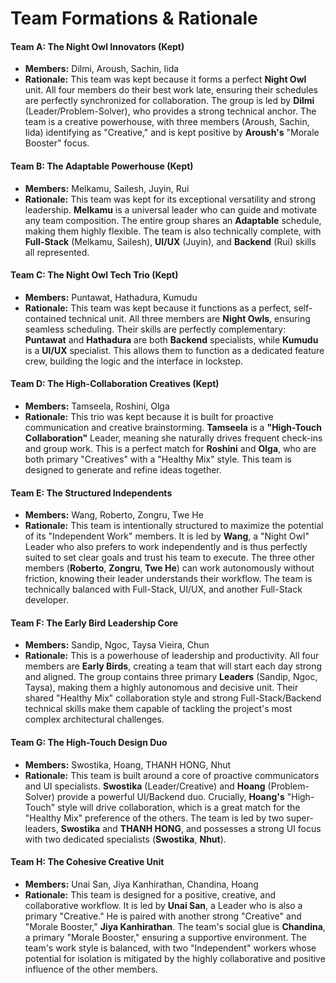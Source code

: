# **Team Formations & Rationale**


#### **Team A: The Night Owl Innovators (Kept)**
*   **Members:** Dilmi, Aroush, Sachin, Iida
*   **Rationale:** This team was kept because it forms a perfect **Night Owl** unit. All four members do their best work late, ensuring their schedules are perfectly synchronized for collaboration. The group is led by **Dilmi** (Leader/Problem-Solver), who provides a strong technical anchor. The team is a creative powerhouse, with three members (Aroush, Sachin, Iida) identifying as "Creative," and is kept positive by **Aroush's** "Morale Booster" focus.

#### **Team B: The Adaptable Powerhouse (Kept)**
*   **Members:** Melkamu, Sailesh, Juyin, Rui
*   **Rationale:** This team was kept for its exceptional versatility and strong leadership. **Melkamu** is a universal leader who can guide and motivate any team composition. The entire group shares an **Adaptable** schedule, making them highly flexible. The team is also technically complete, with **Full-Stack** (Melkamu, Sailesh), **UI/UX** (Juyin), and **Backend** (Rui) skills all represented.

#### **Team C: The Night Owl Tech Trio (Kept)**
*   **Members:** Puntawat, Hathadura, Kumudu
*   **Rationale:** This team was kept because it functions as a perfect, self-contained technical unit. All three members are **Night Owls**, ensuring seamless scheduling. Their skills are perfectly complementary: **Puntawat** and **Hathadura** are both **Backend** specialists, while **Kumudu** is a **UI/UX** specialist. This allows them to function as a dedicated feature crew, building the logic and the interface in lockstep.

#### **Team D: The High-Collaboration Creatives (Kept)**
*   **Members:** Tamseela, Roshini, Olga
*   **Rationale:** This trio was kept because it is built for proactive communication and creative brainstorming. **Tamseela** is a **"High-Touch Collaboration"** Leader, meaning she naturally drives frequent check-ins and group work. This is a perfect match for **Roshini** and **Olga**, who are both primary "Creatives" with a "Healthy Mix" style. This team is designed to generate and refine ideas together.

#### **Team E: The Structured Independents**
*   **Members:** Wang, Roberto, Zongru, Twe He
*   **Rationale:** This team is intentionally structured to maximize the potential of its "Independent Work" members. It is led by **Wang**, a "Night Owl" Leader who also prefers to work independently and is thus perfectly suited to set clear goals and trust his team to execute. The three other members (**Roberto**, **Zongru**, **Twe He**) can work autonomously without friction, knowing their leader understands their workflow. The team is technically balanced with Full-Stack, UI/UX, and another Full-Stack developer.

#### **Team F: The Early Bird Leadership Core**
*   **Members:** Sandip, Ngoc, Taysa Vieira, Chun
*   **Rationale:** This is a powerhouse of leadership and productivity. All four members are **Early Birds**, creating a team that will start each day strong and aligned. The group contains three primary **Leaders** (Sandip, Ngoc, Taysa), making them a highly autonomous and decisive unit. Their shared "Healthy Mix" collaboration style and strong Full-Stack/Backend technical skills make them capable of tackling the project's most complex architectural challenges.

#### **Team G: The High-Touch Design Duo**
*   **Members:** Swostika, Hoang, THANH HONG, Nhut
*   **Rationale:** This team is built around a core of proactive communicators and UI specialists. **Swostika** (Leader/Creative) and **Hoang** (Problem-Solver) provide a powerful UI/Backend duo. Crucially, **Hoang's** "High-Touch" style will drive collaboration, which is a great match for the "Healthy Mix" preference of the others. The team is led by two super-leaders, **Swostika** and **THANH HONG**, and possesses a strong UI focus with two dedicated specialists (**Swostika**, **Nhut**).

#### **Team H: The Cohesive Creative Unit**
*   **Members:** Unai San, Jiya Kanhirathan, Chandina, Hoang
*   **Rationale:** This team is designed for a positive, creative, and collaborative workflow. It is led by **Unai San**, a Leader who is also a primary "Creative." He is paired with another strong "Creative" and "Morale Booster," **Jiya Kanhirathan**. The team's social glue is **Chandina**, a primary "Morale Booster," ensuring a supportive environment. The team's work style is balanced, with two "Independent" workers whose potential for isolation is mitigated by the highly collaborative and positive influence of the other members.


<!-- 

--------
## Morning
----------

#### **Team A: The High-Collaboration Core**
*   **Members:** Tamseela, Hoang, Roshini, Olga
*   **Rationale:** This team is built around a powerful and rare foundation: a shared preference for a **High-Touch Collaboration** style from its core members.
    *   **Leadership & Workflow:** **Tamseela** (Leader/Creative) and **Hoang** (Problem-Solver) both chose "High-Touch," meaning they thrive on frequent check-ins and pair programming. This proactive communication style will drive the team forward. **Roshini** and **Olga**, with their "Healthy Mix" preference, will integrate perfectly into this communicative environment.
    *   **Dynamic Roles:** The team is perfectly balanced. Tamseela provides leadership, Hoang brings a problem-solving focus, and **Roshini** and **Olga** contribute a double-dose of "Creative" energy, with Roshini also acting as a Morale Booster.
    *   **Technical Skills:** With three **Full-Stack** members and a dedicated **UI/UX** specialist (Roshini), this team has exceptional technical flexibility to build a complete product collaboratively.

#### **Team B: The Early Bird Leadership**
*   **Members:** Sandip, Ngoc, Swostika, Chun
*   **Rationale:** This team's primary strength is its perfectly synchronized **Early Bird** schedule. All four members are most productive in the morning, which will make scheduling meetings and collaborative sessions effortless.
    *   **Leadership & Workflow:** This is a leadership-rich team, with **Sandip**, **Ngoc**, and **Swostika** all identifying as primary Leaders. This creates a highly autonomous and proactive group. Their shared "Healthy Mix" collaboration style ensures a balanced workflow.
    *   **Dynamic Roles:** The team covers all bases at a high level. They have multiple Problem-Solvers (Sandip, Ngoc), a dedicated Creative (Swostika), and two Morale Boosters (Ngoc, Chun).
    *   **Technical Skills:** With three **Full-Stack** members and a dedicated **UI/UX** specialist (Swostika), they have the skills to tackle any aspect of the project.

#### **Team C: The Night Owl Independents**
*   **Members:** Wang, Unai San, Twe He, Jiya Kanhirathan
*   **Rationale:** This team is uniquely cohesive due to a shared set of specific preferences: they are all **Night Owls** who prefer an **Independent Work** style. This means they will thrive by dividing tasks, working autonomously during their peak late-night hours, and then syncing up effectively.
    *   **Leadership & Workflow:** With two strong leaders, **Wang** (Leader/Problem-Solver) and **Unai San** (Leader/Creative), the team has clear direction. Their shared independent style means they will respect each other's focus time without a lack of communication being perceived as a problem.
    *   **Dynamic Roles:** The team has a perfect balance of primary roles: Leader, Problem-Solver (Twe He), Creative (Jiya), and Morale Booster (Jiya).
    *   **Technical Skills:** The team has a strong technical foundation with two **Full-Stack** members (Wang, Twe He) and two **UI/UX** specialists (Unai San, Jiya).

#### **Team D: The Night Owl Collaborators**
*   **Members:** Dilmi, Aroush, Sachin, POORNIMA
*   **Rationale:** This team contrasts with Team C by combining a **Night Owl** schedule with a more collaborative **"Healthy Mix"** workflow. They are built for productive and creative late-night sessions.
    *   **Leadership & Workflow:** **Dilmi** provides clear leadership with a focus on problem-solving from the backend. The rest of the team's collaborative nature will ensure that ideas are shared freely during their work time.
    *   **Dynamic Roles:** This is a highly creative and positive team. **Aroush** and **POORNIMA** are both primary Creatives and Morale Boosters, ensuring a constant flow of new ideas and a great team atmosphere, balanced by the problem-solving focus from **Dilmi** and **Sachin**.
    *   **Technical Skills:** This team is a technical powerhouse, with three versatile **Full-Stack** members and a dedicated **Backend** specialist (Dilmi).

#### **Team E: The Adaptable Problem-Solvers**
*   **Members:** Melkamu, Sailesh, Juyin, Rui
*   **Rationale:** This team is defined by its adaptability and strong problem-solving orientation. All members are "Adaptable," allowing them to flex their schedule to meet any deadline.
    *   **Leadership & Workflow:** **Melkamu** is a universal leader, covering the Leader, Problem-Solver, and Morale Booster roles. He is well-equipped to manage the team's workflow, which includes one "Independent" member (**Rui**) balanced by three "Healthy Mix" collaborators.
    *   **Dynamic Roles:** The team is built to tackle challenges, with three primary Problem-Solvers (Melkamu, Sailesh, Rui). This is balanced by a dedicated Creative (**Juyin**) and two Morale Boosters (Melkamu, Sailesh).
    *   **Technical Skills:** They have a perfect technical split, with two **Full-Stack** members (Melkamu, Sailesh), a **UI/UX** specialist (Juyin), and a **Backend** specialist (Rui).

#### **Team F: The Structured Independents**
*   **Members:** THANH HONG, Roberto, Zongru, Chandina
*   **Rationale:** This team is specifically structured to get the best out of its "Independent Work" members by pairing them with a highly engaged leader and a dedicated morale booster.
    *   **Leadership & Workflow:** **THANH HONG** is an all-rounder leader who excels in all four dynamic roles. This makes him the perfect person to provide structure and clear tasks for the two independent workers, **Roberto** and **Zongru**. **Chandina**, as the primary Morale Booster, will ensure the team stays connected and cohesive.
    *   **Dynamic Roles:** The roles are intentionally balanced by the leader and morale booster to support the two focused problem-solvers.
    *   **Technical Skills:** The team has a strong technical base with two **Full-Stack** members, a **UI/UX** specialist (Zongru), and the leader's ability to fill any gap.

#### **Team G: The Backend Leadership Trio**
*   **Members:** Taysa Vieira, Hoang, Nhut
*   **Rationale:** This is a small, senior, and highly focused team designed for execution.
    *   **Leadership & Workflow:** **Taysa** provides clear leadership with a "Healthy Mix" style, which works well with the "High-Touch" preference of **Hoang** and the "Independent" preference of **Nhut**. Taysa can facilitate group sessions for Hoang while setting clear, independent goals for Nhut.
    *   **Dynamic Roles:** The team is well-balanced with a Leader/Morale Booster (Taysa), a Problem-Solver (Hoang), and a Creative (Nhut).
    *   **Technical Skills:** They have a very clear technical purpose, with two dedicated **Backend** specialists (Taysa, Hoang) and a **UI/UX** specialist (Nhut) to design the interfaces for their logic.

#### **Team H: The Night Owl Tech Trio**
*   **Members:** Puntawat, Hathadura, Kumudu
*   **Rationale:** This trio forms a technically perfect and schedule-aligned unit.
    *   **Leadership & Workflow:** As a small team of three **Night Owls**, communication and scheduling will be simple and direct. While there isn't a primary "Leader," the roles are so well-defined that they can operate as a collaborative, flat structure.
    *   **Dynamic Roles:** The team dynamics are perfectly balanced: **Puntawat** is the Problem-Solver/Creative, **Hathadura** is the Morale Booster, and **Kumudu** is the Creative/Morale Booster.
    *   **Technical Skills:** Their technical skills are perfectly complementary. They have two **Backend** specialists (Puntawat, Hathadura) to build the engine and one **UI/UX** specialist (Kumudu) to build the chassis, making them a complete and self-sufficient product team.

-->